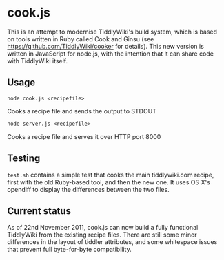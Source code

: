 # cook.js

This is an attempt to modernise TiddlyWiki's build system, which is based on tools written in Ruby called Cook and Ginsu (see https://github.com/TiddlyWiki/cooker for details). This new version is written in JavaScript for node.js, with the intention that it can share code with TiddlyWiki itself.

## Usage

	node cook.js <recipefile>

Cooks a recipe file and sends the output to STDOUT

	node server.js <recipefile>

Cooks a recipe file and serves it over HTTP port 8000

## Testing

`test.sh` contains a simple test that cooks the main tiddlywiki.com recipe, first with the old Ruby-based tool, and then the new one. It uses OS X's opendiff to display the differences between the two files.

## Current status

As of 22nd November 2011, cook.js can now build a fully functional TiddlyWiki from the existing recipe files. There are still some minor differences in the layout of tiddler attributes, and some whitespace issues that prevent full byte-for-byte compatibility.
